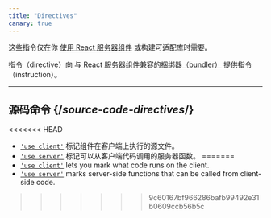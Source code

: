 ```yaml
---
title: "Directives"
canary: true
---
```


<Canary>

这些指令仅在你 [使用 React 服务器组件](/learn/start-a-new-react-project#bleeding-edge-react-frameworks) 或构建可适配库时需要。

</Canary>

<Intro>

指令（directive）向 [与 React 服务器组件兼容的捆绑器（bundler）](/learn/start-a-new-react-project#bleeding-edge-react-frameworks) 提供指令（instruction）。

</Intro>

---

## 源码命令 {/*source-code-directives*/}

<<<<<<< HEAD
* [`'use client'`](/reference/react/use-client) 标记组件在客户端上执行的源文件。
* [`'use server'`](/reference/react/use-server) 标记可以从客户端代码调用的服务器函数。
=======
* [`'use client'`](/reference/react/use-client) lets you mark what code runs on the client.
* [`'use server'`](/reference/react/use-server) marks server-side functions that can be called from client-side code.
>>>>>>> 9c60167bf966286bafb99492e31b0609ccb56b5c

